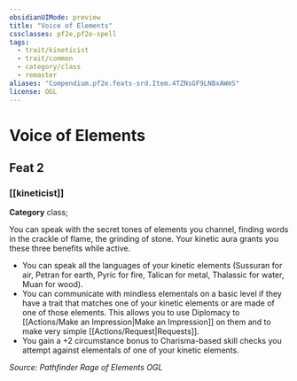 ```yaml
---
obsidianUIMode: preview
title: "Voice of Elements"
cssclasses: pf2e,pf2e-spell
tags:
  - trait/kineticist
  - trait/common
  - category/class
  - remaster
aliases: "Compendium.pf2e.feats-srd.Item.4TZNsGF9LNBxAWmS"
license: OGL
---
```

# Voice of Elements
## Feat 2
### [[kineticist]]

**Category** class; 




You can speak with the secret tones of elements you channel, finding words in the crackle of flame, the grinding of stone. Your kinetic aura grants you these three benefits while active.

*   You can speak all the languages of your kinetic elements (Sussuran for air, Petran for earth, Pyric for fire, Talican for metal, Thalassic for water, Muan for wood).
*   You can communicate with mindless elementals on a basic level if they have a trait that matches one of your kinetic elements or are made of one of those elements. This allows you to use Diplomacy to [[Actions/Make an Impression|Make an Impression]] on them and to make very simple [[Actions/Request|Requests]].
*   You gain a +2 circumstance bonus to Charisma-based skill checks you attempt against elementals of one of your kinetic elements.

*Source: Pathfinder Rage of Elements*
*OGL*